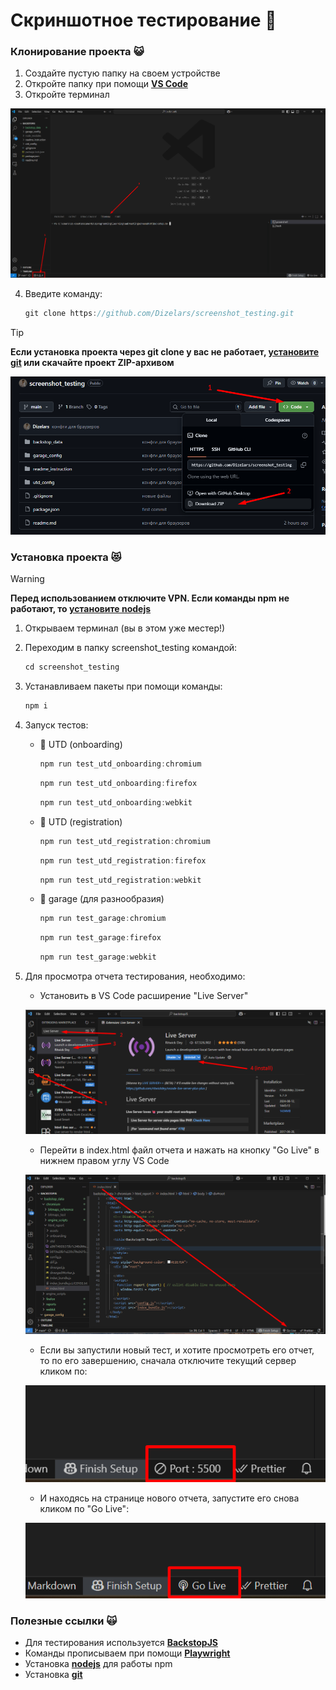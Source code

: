 # Скриншотное тестирование :metal:

### Клонирование проекта :smiley_cat:

1. Создайте пустую папку на своем устройстве
2. Откройте папку при помощи **[VS Code](https://code.visualstudio.com)**
3. Откройте терминал

![Откройте терминал](/readme_instruction/terminal.png "Откройте терминал")

4. Введите команду:

    ```javascript
    git clone https://github.com/Dizelars/screenshot_testing.git
    ```

> [!TIP]
> **Если установка проекта через git clone у вас не работает, [установите git](https://git-scm.com/downloads) или скачайте проект ZIP-архивом**

![Скачать ZIP-архив](/readme_instruction/github_zip.png "ZIP-архив")

### Установка проекта :heart_eyes_cat:

> [!WARNING]
> **Перед использованием отключите VPN. Если команды npm не работают, то [установите nodejs](https://nodejs.org/en/download)**

1. Открываем терминал (вы в этом уже местер!)

2. Переходим в папку screenshot_testing командой:
    ```javascript
    cd screenshot_testing
    ```

3. Устанавливаем пакеты при помощи команды:
    ```javascript
    npm i
    ``` 
4. Запуск тестов:
    - :purple_heart: UTD (onboarding)

        ```javascript
        npm run test_utd_onboarding:chromium
        ```
        ```javascript
        npm run test_utd_onboarding:firefox
        ```
        ```javascript
        npm run test_utd_onboarding:webkit
        ```
    - :purple_heart: UTD (registration)

        ```javascript
        npm run test_utd_registration:chromium
        ```
        ```javascript
        npm run test_utd_registration:firefox
        ```
        ```javascript
        npm run test_utd_registration:webkit
        ```
    - :green_heart: garage (для разнообразия)

        ```javascript
        npm run test_garage:chromium
        ```
        ```javascript
        npm run test_garage:firefox
        ```
        ```javascript
        npm run test_garage:webkit
        ```

5. Для просмотра отчета тестирования, необходимо:
    - Установить в VS Code расширение "Live Server"

    ![Установка Live Server](/readme_instruction/live_server.png "Live Server")

    - Перейти в index.html файл отчета и нажать на кнопку "Go Live" в нижнем правом углу VS Code
    
    ![Отчет Go Live](/readme_instruction/go_live.png "Go Live")

    - Если вы запустили новый тест, и хотите просмотреть его отчет, то по его завершению, сначала отключите текущий сервер кликом по:

    ![Отключить сервер](/readme_instruction/server_off.png "Отключить сервер")

    - И находясь на странице нового отчета, запустите его снова кликом по "Go Live":

    ![Включить сервер](/readme_instruction/server_on.png "Включить сервер")

### Полезные ссылки :scream_cat:

- Для тестирования используется **[BackstopJS](https://github.com/garris/BackstopJS)**
- Команды прописываем при помощи **[Playwright](https://playwright.dev)**
- Установка **[nodejs](https://nodejs.org/en/download)** для работы npm
- Установка **[git](https://git-scm.com/downloads)**